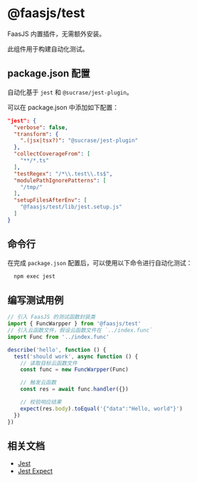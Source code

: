 # @faasjs/test

FaasJS 内置插件，无需额外安装。

此组件用于构建自动化测试。

## package.json 配置

自动化基于 `jest` 和 `@sucrase/jest-plugin`。

可以在 package.json 中添加如下配置：

```json
"jest": {
  "verbose": false,
  "transform": {
    ".(jsx|tsx?)": "@sucrase/jest-plugin"
  },
  "collectCoverageFrom": [
    "**/*.ts"
  ],
  "testRegex": "/*\\.test\\.ts$",
  "modulePathIgnorePatterns": [
    "/tmp/"
  ],
  "setupFilesAfterEnv": [
    "@faasjs/test/lib/jest.setup.js"
  ]
}
```

## 命令行

在完成 `package.json` 配置后，可以使用以下命令进行自动化测试：

```bash
  npm exec jest
```

## 编写测试用例

```typescript
// 引入 FaasJS 的测试函数封装类
import { FuncWarpper } from '@faasjs/test'
// 引入云函数文件，假设云函数文件在 `../index.func`
import Func from '../index.func'

describe('hello', function () {
  test('should work', async function () {
    // 读取目标云函数文件
    const func = new FuncWarpper(Func)

    // 触发云函数
    const res = await func.handler({})

    // 校验响应结果
    expect(res.body).toEqual('{"data":"Hello, world"}')
  })
})
```

## 相关文档

- [Jest](https://jestjs.io/)
- [Jest Expect](https://jestjs.io/docs/en/expect)
